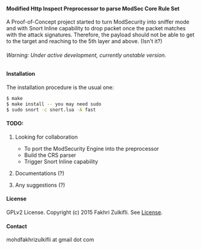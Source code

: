 #### Modified Http Inspect Preprocessor to parse ModSec Core Rule Set
A Proof-of-Concept project started to turn ModSecurity into sniffer mode and with Snort Inline capability to drop packet once the packet matches with the attack signatures. Therefore, the payload should not be able to get to the target and reaching to the 5th layer and above. (Isn't it?)

###### Warning: Under active development, currently unstable version.

#### Installation
The installation procedure is the usual one:
```Bash
$ make
$ make install -- you may need sudo
$ sudo snort -c snort.lua -A fast
```

#### TODO:
1. Looking for collaboration
    - To port the ModSecurity Engine into the preprocessor
    - Build the CRS parser
    - Trigger Snort Inline capability

2. Documentations (?)
3. Any suggestions (?)

#### License

GPLv2 License. Copyright (c) 2015 Fakhri Zulkifli. See [License](https://github.com/d0lph1n98/Snort-ModSec-CRS-Parser/blob/master/LICENSE).

#### Contact

mohdfakhrizulkifli at gmail dot com
